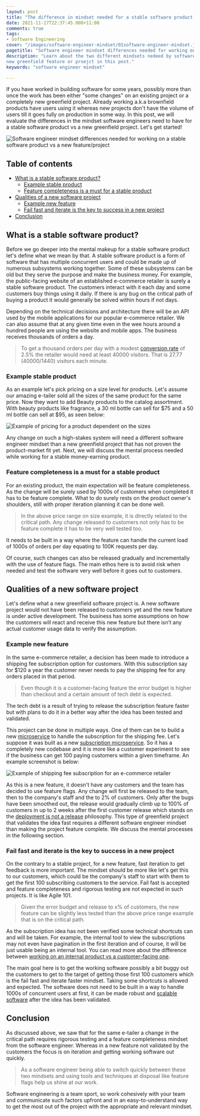```yaml
---
layout: post
title: "The difference in mindset needed for a stable software product vs a new feature/project"
date: 2021-11-27T22:37:45.000+11:00
comments: true
tags:
- Software Engineering
cover: "/images/software-engineer-mindset/01software-engineer-mindset.jpg"
pagetitle: "Software engineer mindset differences needed for working on a stable software product vs a new feature/project"
description: "Learn about the two different mindsets nedeed by software engineers to work on a stable software product vs a 
new greenfield feature or proejct in this post."
keywords: "software engineer mindset"

---
```

If you have worked in building software for some years, possibly more than once the work has been either "some changes" on an existing project or a completely new greenfield project. Already working a.k.a brownfield products have users using it whereas new projects don't have the volume of users till it goes fully on production in some way. In this post, we will evaluate the differences in the mindset software engineers need to have for a stable software product vs a new greenfield project. Let's get started!

<!-- more -->

<img class="center" loading="lazy" src="/images/software-engineer-mindset/01software-engineer-mindset.jpg" title="Software engineer mindset differences needed for working on a stable software product vs a new feature/project" alt="Software engineer mindset differences needed for working on a stable software product vs a new feature/project">


## Table of contents

* [What is a stable software product?](#what-is-a-stable-software-product)
    * [Example stable product](#example-stable-product)
    * [Feature completeness is a must for a stable product](#feature-completeness-is-a-must-for-a-stable-product)
* [Qualities of a new software project](#qualities-of-a-new-software-project)
    * [Example new feature](#example-new-feature)
    * [Fail fast and iterate is the key to success in a new project](#fail-fast-and-iterate-is-the-key-to-success-in-a-new-project)
* [Conclusion](#conclusion)

## What is a stable software product?

Before we go deeper into the mental makeup for a stable software product let's define what we mean by that. A stable software product is a form of software that has multiple concurrent users and could be made up of numerous subsystems working together. Some of these subsystems can be old but they serve the purpose and make the business money. For example, the public-facing website of an established e-commerce retailer is surely a stable software product. The customers interact with it each day and some customers buy things using it daily. If there is any bug on the critical path of buying a product it would generally be solved within hours if not days. 

Depending on the technical decisions and architecture there will be an API used by the mobile applications for our popular e-commerce retailer. We can also assume that at any given time even in the wee hours around a hundred people are using the website and mobile apps. The business receives thousands of orders a day. 

> To get a thousand orders per day with a modest [conversion rate](https://www.invespcro.com/blog/the-average-website-conversion-rate-by-industry/) of 2.5% the retailer would need at least 40000 visitors. That is 27.77 (40000/1440) visitors each minute.

### Example stable product

As an example let's pick pricing on a size level for products. Let's assume our amazing e-tailer sold all the sizes of the same product for the same price. Now they want to add Beauty products to the catalog assortment. With beauty products like fragrance, a 30 ml bottle can sell for $75 and a 50 ml bottle can sell at $95, as seen below:

<img class="center" loading="lazy" src="/images/software-engineer-mindset/02size-level-pricing.jpg" title="Example of pricing for a product dependent on the sizes" alt="Example of pricing for a product dependent on the sizes">

Any change on such a high-stakes system will need a different software engineer mindset than a new greenfield project that has not proven the product-market fit yet. Next, we will discuss the mental process needed while working for a stable money-earning product.

### Feature completeness is a must for a stable product

For an existing product, the main expectation will be feature completeness. As the change will be surely used by 1000s of customers when completed it has to be feature complete. What to do surely rests on the product owner's shoulders, still with proper iteration planning it can be done well.

> In the above price range on size example, it is directly related to the critical path. Any change released to customers not only has to be feature complete it has to be very well tested too. 

It needs to be built in a way where the feature can handle the current load of 1000s of orders per day equating to 100K requests per day.

Of course, such changes can also be released gradually and incrementally with the use of feature flags. The main ethos here is to avoid risk when needed and test the software very well before it goes out to customers.

## Qualities of a new software project

Let's define what a new greenfield software project is. A new software project would not have been released to customers yet and the new feature is under active development. The business has some assumptions on how the customers will react and receive this new feature but there isn’t any actual customer usage data to verify the assumption. 


### Example new feature

In the same e-commerce retailer, a decision has been made to introduce a shipping fee subscription option for customers. With this subscription say for $120 a year the customer never needs to pay the shipping fee for any orders placed in that period. 

> Even though it is a customer-facing feature the error budget is higher than checkout and a certain amount of tech debt is expected. 

The tech debt is a result of trying to release the subscription feature faster but with plans to do it in a better way after the idea has been tested and validated.

This project can be done in multiple ways. One of them can be to build a new [microservice](/blog/2018/10/dont-code-your-microservice-like-a-monolith/) to handle the subscription for the shipping fee. Let's suppose it was built as a new [subscription microservice](/blog/2018/10/moving-from-a-and-b-to-~150-microservices/). So it has a completely new codebase and it is more like a customer experiment to see if the business can get 100 paying customers within a given timeframe. An example screenshot is below:

<img class="center" loading="lazy" src="/images/software-engineer-mindset/03shipping-fee-subscription.jpg" title="Example of shipping fee subscription for an e-commerce retailer" alt="Example of shipping fee subscription for an e-commerce retailer">

As this is a new feature, it doesn't have any customers and the team has decided to use feature flags. Any change will first be released to the team, then to the company's staff and the to 2% of customers. Only after the bugs have been smoothed out, the release would gradually climb up to 100% of customers in up to 2 weeks after the first customer release which stands on the [deployment is not a release](/blog/2018/10/deployment-is-not-release/) philosophy. This type of greenfield project that validates the idea fast requires a different software engineer mindset than making the project feature complete. We discuss the mental processes in the following section.


### Fail fast and iterate is the key to success in a new project

On the contrary to a stable project, for a new feature, fast iteration to get feedback is more important. The mindset should be more like let's get this to our customers, which could be the company's staff to start with them to get the first 100 subscribing customers to the service. Fail fast is accepted and feature completeness and rigorous testing are not expected in such projects. It is like Agile 101. 

> Given the error budget and release to x% of customers, the new feature can be slightly less tested than the above price range example that is on the critical path.

As the subscription idea has not been verified some technical shortcuts can and will be taken. For example, the internal tool to view the subscriptions may not even have pagination in the first iteration and of course, it will be just usable being an internal tool. You can read more about the difference between [working on an internal product vs a customer-facing one](/blog/2020/09/software-engineer-on-internal-product-vs-customer-facing-applications-/).

The main goal here is to get the working software possibly a bit buggy out the customers to get to the target of getting those first 100 customers which is the fail fast and iterate faster mindset. Taking some shortcuts is allowed and expected. The software does not need to be built in a way to handle 1000s of concurrent users at first, it can be made robust and [scalable software](/blog/2020/12/software-scalability/) after the idea has been validated. 

## Conclusion

As discussed above, we saw that for the same e-tailer a change in the critical path requires rigorous testing and a feature completeness mindset from the software engineer. Whereas in a new feature not validated by the customers the focus is on iteration and getting working software out quickly. 
> As a software engineer being able to switch quickly between these two mindsets and using tools and techniques at disposal like feature flags help us shine at our work.

Software engineering is a team sport, so work cohesively with your team and communicate such factors upfront and in an easy-to-understand way to get the most out of the project with the appropriate and relevant mindset.
